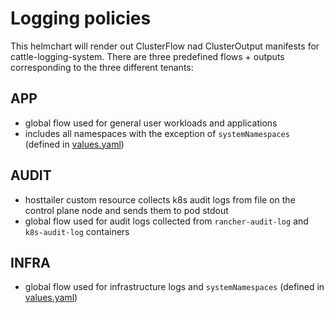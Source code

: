 # Logging policies

This helmchart will render out ClusterFlow nad ClusterOutput manifests for cattle-logging-system.
There are three predefined flows + outputs corresponding to the three different tenants:

## APP

- global flow used for general user workloads and applications
- includes all namespaces with the exception of `systemNamespaces` (defined in [values.yaml](values.yaml))

## AUDIT

- hosttailer custom resource collects k8s audit logs from file on the control plane node and sends them to pod stdout
- global flow used for audit logs collected from `rancher-audit-log` and `k8s-audit-log` containers

## INFRA

- global flow used for infrastructure logs and `systemNamespaces` (defined in [values.yaml](values.yaml))
